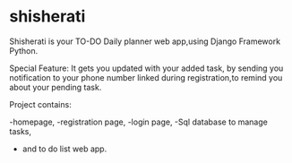 # shisherati

Shisherati is your TO-DO Daily planner web app,using Django Framework Python.

Special Feature:
It gets you updated with your added task, by
 sending you notification to your phone number linked during registration,to remind you about your pending task.
 
Project contains:

 -homepage,
 -registration page,
 -login page,
 -Sql database to manage tasks,
 - and to do list web app.
